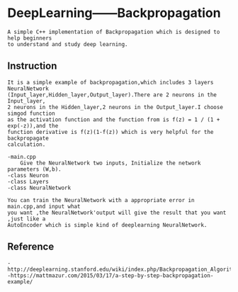 # DeepLearning——Backpropagation
    A simple C++ implementation of Backpropagation which is designed to help beginners 
    to understand and study deep learning.


## Instruction
    It is a simple example of backpropagation,which includes 3 layers NeuralNetwork
    (Input_layer,Hidden_layer,Output_layer).There are 2 neurons in the Input_layer,
    2 neurons in the Hidden_layer,2 neurons in the Output_layer.I choose simgod function
    as the activation function and the function from is f(z) = 1 / (1 + exp(-z)),and the  
    function derivative is f(z)(1-f(z)) which is very helpful for the backpropagate 
    calculation.
    
    -main.cpp
        Give the NeuralNetwork two inputs, Initialize the network parameters (W,b).
    -class Neuron
    -class Layers
    -class NeuralNetwork

    You can train the NeuralNetwork with a appropriate error in main.cpp,and input what 
    you want ,the NeuralNetwork'output will give the result that you want ,just like a 
    AutoEncoder which is simple kind of deeplearning NeuralNetwork.


## Reference
    -http://deeplearning.stanford.edu/wiki/index.php/Backpropagation_Algorithm
    -https://mattmazur.com/2015/03/17/a-step-by-step-backpropagation-example/